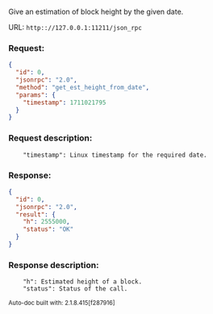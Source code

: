 Give an estimation of block height by the given date.

URL: ```http:://127.0.0.1:11211/json_rpc```
### Request: 
```json
{
  "id": 0,
  "jsonrpc": "2.0",
  "method": "get_est_height_from_date",
  "params": {
    "timestamp": 1711021795
  }
}
```
### Request description: 
```
    "timestamp": Linux timestamp for the required date.

```
### Response: 
```json
{
  "id": 0,
  "jsonrpc": "2.0",
  "result": {
    "h": 2555000,
    "status": "OK"
  }
}
```
### Response description: 
```
    "h": Estimated height of a block.
    "status": Status of the call.

```
<sub>Auto-doc built with: 2.1.8.415[f287916]</sub>